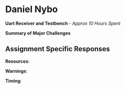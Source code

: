 # Daniel Nybo 

**Uart Receiver and Testbench** - *Approx 10 Hours Spent*

**Summary of Major Challenges**

## Assignment Specific Responses

**Resources**:

**Warnings**:

**Timing**:
